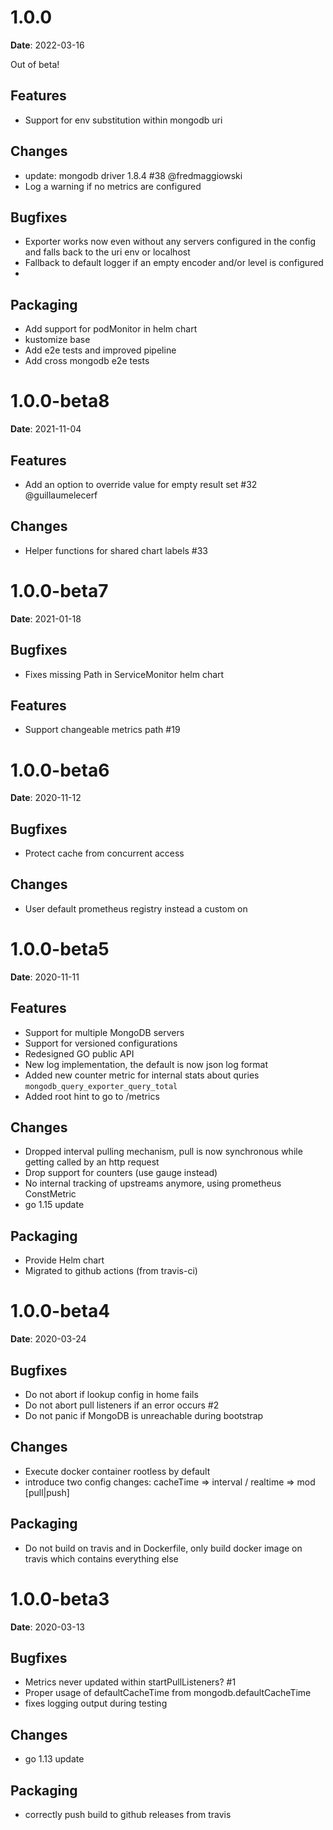 # 1.0.0
**Date**: 2022-03-16

Out of beta!

## Features
* Support for env substitution within mongodb uri

## Changes
* update: mongodb driver 1.8.4 #38 @fredmaggiowski
* Log a warning if no metrics are configured

## Bugfixes
* Exporter works now even without any servers configured in the config and falls back to the uri env or localhost
* Fallback to default logger if an empty encoder and/or level is configured
*

## Packaging
* Add support for podMonitor in helm chart
* kustomize base
* Add e2e tests and improved pipeline
* Add cross mongodb e2e tests


# 1.0.0-beta8
**Date**: 2021-11-04

## Features
* Add an option to override value for empty result set #32 @guillaumelecerf

## Changes
* Helper functions for shared chart labels #33


# 1.0.0-beta7
**Date**: 2021-01-18

## Bugfixes
* Fixes missing Path in ServiceMonitor helm chart

## Features
* Support changeable metrics path #19


# 1.0.0-beta6
**Date**: 2020-11-12

## Bugfixes
* Protect cache from concurrent access

## Changes
* User default prometheus registry instead a custom on


# 1.0.0-beta5
**Date**: 2020-11-11

## Features
* Support for multiple MongoDB servers
* Support for versioned configurations
* Redesigned GO public API
* New log implementation, the default is now json log format
* Added new counter metric for internal stats about quries `mongodb_query_exporter_query_total`
* Added root hint to go to /metrics

## Changes
* Dropped interval pulling mechanism, pull is now synchronous while getting called by an http request
* Drop support for counters (use gauge instead)
* No internal tracking of upstreams anymore, using prometheus ConstMetric
* go 1.15 update

## Packaging
* Provide Helm chart
* Migrated to github actions (from travis-ci)


# 1.0.0-beta4
**Date**: 2020-03-24

## Bugfixes
* Do not abort if lookup config in home fails
* Do not abort pull listeners if an error occurs #2
* Do not panic if MongoDB is unreachable during bootstrap

## Changes
* Execute docker container rootless by default
* introduce two config changes: cacheTime => interval / realtime => mod [pull|push]

## Packaging
* Do not build on travis and in Dockerfile, only build docker image on travis which contains everything else


# 1.0.0-beta3
**Date**: 2020-03-13

## Bugfixes
* Metrics never updated within startPullListeners? #1
* Proper usage of defaultCacheTime from mongodb.defaultCacheTime
* fixes logging output during testing

## Changes
* go 1.13 update


## Packaging
* correctly push build to github releases from travis

